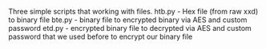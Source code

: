 Three simple scripts that working with files.
htb.py - Hex file (from raw xxd) to binary file
bte.py - binary file to encrypted binary via AES and custom password
etd.py - encrypted binary file to decrypted via AES and custom password that we used before to encrypt our binary file
